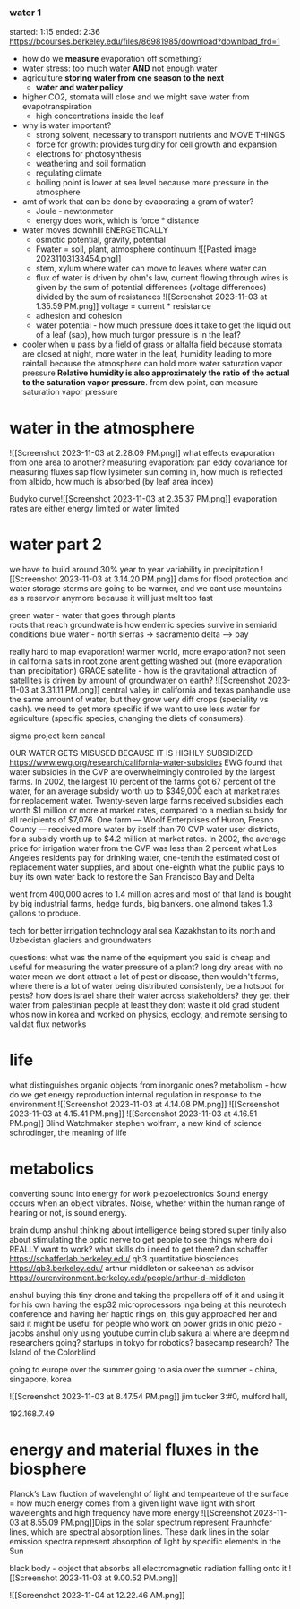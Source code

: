 ### water 1
started: 1:15
ended: 2:36
https://bcourses.berkeley.edu/files/86981985/download?download_frd=1
- how do we **measure** evaporation off something?
- water stress: too much water **AND** not enough water
- agriculture **storing water from one season to the next**
	- **water and water policy**
- higher CO2, stomata will close and we might save water from evapotranspiration
	- high concentrations inside the leaf
- why is water important?
	- strong solvent, necessary to transport nutrients and MOVE THINGS
	- force for growth: provides turgidity for cell growth and expansion
	- electrons for photosynthesis
	- weathering and soil formation
	- regulating climate
	- boiling point is lower at sea level because more pressure in the atmosphere
- amt of work that can be done by evaporating a gram of water?
	- Joule - newtonmeter
	- energy does work, which is force * distance
- water moves downhill ENERGETICALLY
	- osmotic potential, gravity, potential
	- Fwater = soil, plant, atmosphere continuum
 ![[Pasted image 20231103133454.png]]
	- stem, xylum where water can move to leaves where water can 
	- flux of water is driven by ohm's law, current flowing through wires is given by the sum of potential differences (voltage differences) divided by the sum of resistances
 ![[Screenshot 2023-11-03 at 1.35.59 PM.png]]
	 voltage = current * resistance
	- adhesion and cohesion
	- water potential - how much pressure does it take to get the liquid out of a leaf (sap), how much turgor pressure is in the leaf?
- cooler when u pass by a field of grass or alfalfa field because stomata are closed at night, more water in the leaf, 
humidity leading to more rainfall because the atmosphere can hold more water
	saturation vapor pressure
		**Relative humidity is also approximately the ratio of the actual to the saturation vapor pressure**.
	from dew point, can measure saturation vapor pressure

# water in the atmosphere
![[Screenshot 2023-11-03 at 2.28.09 PM.png]]
what effects evaporation from one area to another?
measuring evaporation:
	pan
	eddy covariance for measuring fluxes
	sap flow
	lysimeter
sun coming in, how much is reflected from albido, how much is absorbed (by leaf area index)

Budyko curve![[Screenshot 2023-11-03 at 2.35.37 PM.png]]
evaporation rates are either energy limited or water limited




# water part 2
we have to build around 30% year to year variability in precipitation
![[Screenshot 2023-11-03 at 3.14.20 PM.png]]
dams for flood protection and water storage
storms are going to be warmer, and we cant use mountains as a reservoir anymore because it will just melt too fast


green water - water that goes through plants\
	roots that reach groundwate is how endemic species survive in semiarid conditions
blue water - 
north sierras -> sacramento delta --> bay

really hard to map evaporation!
warmer world, more evaporation? not seen in california
salts in root zone arent getting washed out (more evaporation than precipitation)
GRACE satellite - how is the gravitational attraction of satellites is driven by amount of groundwater on earth?
![[Screenshot 2023-11-03 at 3.31.11 PM.png]]
central valley in california and texas panhandle use the same amount of water, but they grow very diff crops (speciality vs cash). we need to get more specific if we want to use less water for agriculture (specific species, changing the diets of consumers). 

sigma project
kern cancal

OUR WATER GETS MISUSED BECAUSE IT IS HIGHLY SUBSIDIZED
	https://www.ewg.org/research/california-water-subsidies
	EWG found that water subsidies in the CVP are overwhelmingly controlled by the largest farms. In 2002, the largest 10 percent of the farms got 67 percent of the water, for an average subsidy worth up to $349,000 each at market rates for replacement water. Twenty-seven large farms received subsidies each worth $1 million or more at market rates, compared to a median subsidy for all recipients of $7,076. One farm — Woolf Enterprises of Huron, Fresno County — received more water by itself than 70 CVP water user districts, for a subsidy worth up to $4.2 million at market rates.
In 2002, the average price for irrigation water from the CVP was less than 2 percent what Los Angeles residents pay for drinking water, one-tenth the estimated cost of replacement water supplies, and about one-eighth what the public pays to buy its own water back to restore the San Francisco Bay and Delta

went from 400,000 acres to 1.4 million acres and most of that land is bought by big industrial farms, hedge funds, big bankers. one almond takes 1.3 gallons to produce. 

tech for better irrigation technology
aral sea 
	Kazakhstan to its north and Uzbekistan
glaciers and groundwaters


questions:
what was the name of the equipment you said is cheap and useful for measuring the water pressure of  a plant?
long dry areas with no water mean we dont attract a lot of pest or disease, then wouldn't farms, where there is a lot of water being distributed consistenly, be a hotspot for pests?
how does israel share their water across stakeholders?
	they get their water from palestinian people
	at least they dont waste it
old grad student whos now in korea and worked on physics, ecology, and remote sensing to validat flux networks


# life
what distinguishes organic objects from inorganic ones? 
	metabolism - how do we get energy
	reproduction 
	internal regulation in response to the environment
![[Screenshot 2023-11-03 at 4.14.08 PM.png]]
![[Screenshot 2023-11-03 at 4.15.41 PM.png]]
![[Screenshot 2023-11-03 at 4.16.51 PM.png]]
Blind Watchmaker
stephen wolfram, a new kind of science
schrodinger, the meaning of life

# metabolics 
converting sound into energy for work 
piezoelectronics
Sound energy occurs when an object vibrates. Noise, whether within the human range of hearing or not, is sound energy.



brain dump
anshul thinking about intelligence being stored super tinily
	also about stimulating the optic nerve to get people to see things
where do i REALLY want to work? 
what skills do i need to get there?
dan schaffer https://schafferlab.berkeley.edu/
qb3 quantitative biosciences https://qb3.berkeley.edu/
arthur middleton or sakeenah as advisor https://ourenvironment.berkeley.edu/people/arthur-d-middleton

anshul buying this tiny drone and taking the propellers off of it and using it for his own 
having the esp32 microprocessors 
inga being at this neurotech conference and having her haptic rings on, this guy approached her and said it might be useful for people who work on power grids in ohio
	piezo - jacobs
anshul only using youtube
cumin club
sakura ai
	where are deepmind researchers going? 
	startups in tokyo for robotics? 
basecamp research?
The Island of the Colorblind


going to europe over the summer
going to asia over the summer - china, singapore, korea

![[Screenshot 2023-11-03 at 8.47.54 PM.png]]
jim tucker
3:#0, mulford hall, 


192.168.7.49


# energy and material fluxes in the biosphere
Planck’s Law fluction of wavelenght of light and tempearteue of the surface = how much energy comes from a given light wave
light with short wavelenghts and high frequency have more energy
![[Screenshot 2023-11-03 at 8.55.09 PM.png]]Dips in the solar spectrum represent Fraunhofer lines, which are spectral absorption lines. These dark lines in the solar emission spectra represent absorption of light by specific elements in the Sun

black body - object that absorbs all electromagnetic radiation falling onto it
![[Screenshot 2023-11-03 at 9.00.52 PM.png]]

![[Screenshot 2023-11-04 at 12.22.46 AM.png]]